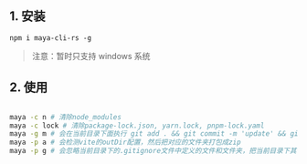## 1. 安装

```
npm i maya-cli-rs -g
```

> 注意：暂时只支持 windows 系统

## 2. 使用

```bash

maya -c n # 清除node_modules
maya -c lock # 清除package-lock.json, yarn.lock, pnpm-lock.yaml
maya -g m # 会在当前目录下面执行 git add . && git commit -m 'update' && git push
maya -p a # 会检测vite的outDir配置，然后把对应的文件夹打包成zip
maya -p g # 会忽略当前目录下的.gitignore文件中定义的文件和文件夹，把当前目录下其它所有的文件和文件夹打包成zip文件
```
